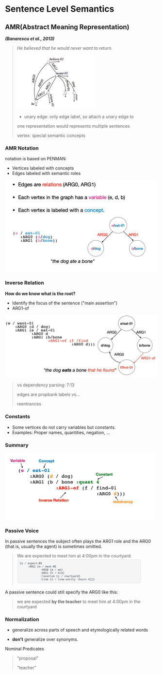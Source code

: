 # Sentence Level Semantics

## AMR(Abstract Meaning Representation)

***(Banarescu et al., 2013)***

>  *He believed that he would never want to return.*
>
> <img src="NLP 0808.assets/Screen Shot 2022-08-08 at 7.01.05 PM.png" alt="Screen Shot 2022-08-08 at 7.01.05 PM" style="zoom:50%;" />
>
> + unary edge: only edge label, so attach a unary edge to 
>
> one representation would represents multiple sentences
>
> vertex: special semantic concepts

### AMR Notation

notation is based on PENMAN:

- Vertices labeled with concepts
- Edges labeled with semantic roles

<img src="NLP 0808.assets/Screen Shot 2022-08-08 at 7.09.30 PM.png" alt="Screen Shot 2022-08-08 at 7.09.30 PM" style="zoom:50%;" />

### Inverse Relation

**How do we know what is the root?**

- Identify the focus of the sentence ("main assertion")
- ARG1-of

<img src="NLP 0808.assets/Screen Shot 2022-08-10 at 11.19.12 AM.png" alt="Screen Shot 2022-08-10 at 11.19.12 AM" style="zoom:50%;" />

>  vs dependency parsing: 7:13
>
> edges are propbank labels vs...
>
> reentrances

### Constants

- Some vertices do not carry variables but constants.
- Examples: Proper names, quantities, negation, ...



### Summary

<img src="NLP 0808.assets/Screen Shot 2022-08-08 at 7.19.14 PM.png" alt="Screen Shot 2022-08-08 at 7.19.14 PM" style="zoom:50%;" />

### Passive Voice

In passive sentences the subject often plays the ARG1 role and the ARG0 (that is, usually the agent) is sometimes omitted. 

> We are expected to meet him at 4:00pm in the courtyard.<img src="NLP 0808.assets/Screen Shot 2022-08-10 at 11.26.05 AM.png" alt="Screen Shot 2022-08-10 at 11.26.05 AM" style="zoom:40%;" />

A passive sentence could still specify the ARG0 like this:

> we are expected **by the teacher** to meet him at 4:00pm in the courtyard 



### Normalization

- generalize across parts of speech and etymologically related words

- **don't** generalize over synonyms.

Nominal Predicates

> “proposal”
>
> “teacher”